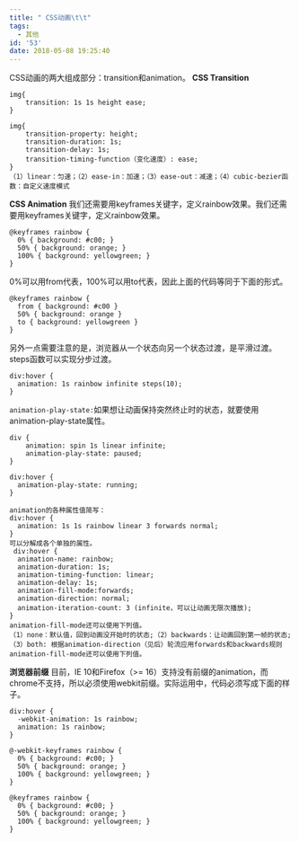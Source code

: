 ```yaml
---
title: " CSS动画\t\t"
tags:
  - 其他
id: '53'
date: 2018-05-08 19:25:40
---
```


CSS动画的两大组成部分：transition和animation。 **CSS Transition**

    img{
        transition: 1s 1s height ease;
    }

    img{
        transition-property: height;
        transition-duration: 1s;
        transition-delay: 1s;
        transition-timing-function（变化速度）: ease;
    }
    （1）linear：匀速；（2）ease-in：加速；（3）ease-out：减速；（4）cubic-bezier函数：自定义速度模式

**CSS Animation** 我们还需要用keyframes关键字，定义rainbow效果。我们还需要用keyframes关键字，定义rainbow效果。

    @keyframes rainbow {
      0% { background: #c00; }
      50% { background: orange; }
      100% { background: yellowgreen; }
    }
    

0%可以用from代表，100%可以用to代表，因此上面的代码等同于下面的形式。

    @keyframes rainbow {
      from { background: #c00 }
      50% { background: orange }
      to { background: yellowgreen }
    }
    

另外一点需要注意的是，浏览器从一个状态向另一个状态过渡，是平滑过渡。steps函数可以实现分步过渡。

    div:hover {
      animation: 1s rainbow infinite steps(10);
    }
    

`animation-play-state:`如果想让动画保持突然终止时的状态，就要使用animation-play-state属性。

    div {
        animation: spin 1s linear infinite;
        animation-play-state: paused;
    }
    
    div:hover {
      animation-play-state: running;
    }

    animation的各种属性值简写：
    div:hover {
      animation: 1s 1s rainbow linear 3 forwards normal;
    }
    可以分解成各个单独的属性。
     div:hover {
      animation-name: rainbow;
      animation-duration: 1s;
      animation-timing-function: linear;
      animation-delay: 1s;
      animation-fill-mode:forwards;
      animation-direction: normal;
      animation-iteration-count: 3 (infinite，可以让动画无限次播放);
    }
    animation-fill-mode还可以使用下列值。
    （1）none：默认值，回到动画没开始时的状态;（2）backwards：让动画回到第一帧的状态;
    （3）both: 根据animation-direction（见后）轮流应用forwards和backwards规则animation-fill-mode还可以使用下列值。
    

**浏览器前缀** 目前，IE 10和Firefox（>= 16）支持没有前缀的animation，而chrome不支持，所以必须使用webkit前缀。实际运用中，代码必须写成下面的样子。

    div:hover {
      -webkit-animation: 1s rainbow;
      animation: 1s rainbow;  
    }
    
    @-webkit-keyframes rainbow {
      0% { background: #c00; }
      50% { background: orange; }
      100% { background: yellowgreen; }
    }
    
    @keyframes rainbow {
      0% { background: #c00; }
      50% { background: orange; }
      100% { background: yellowgreen; }
    }